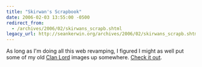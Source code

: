 ```yaml
---
title: "Skirwan's Scrapbook"
date: 2006-02-03 13:55:00 -0500
redirect_from:
  - /archives/2006/02/skirwans_scrapb.shtml
legacy_url: http://seankerwin.org/archives/2006/02/skirwans_scrapb.shtml
---
```

<p>As long as I'm doing all this web revamping, I figured I might as well put some of my old <a href="http://www.deltatao.com/clanlord/index.html">Clan Lord</a> images up somewhere.  <a href="http://seankerwin.org/Skirwan/">Check it out</a>.</p>
